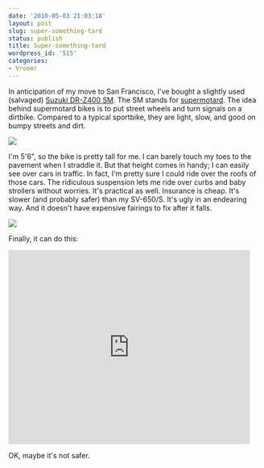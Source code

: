 ```yaml
---
date: '2010-05-03 21:03:18'
layout: post
slug: super-something-tard
status: publish
title: Super-something-tard
wordpress_id: '515'
categories:
- Vroom!
---
```


In anticipation of my move to San Francisco, I've bought a slightly used (salvaged) [Suzuki DR-Z400 SM](http://en.wikipedia.org/wiki/Suzuki_DR-Z400). The SM stands for [supermotard](http://en.wikipedia.org/wiki/Supermotard). The idea behind supermotard bikes is to put street wheels and turn signals on a dirtbike. Compared to a typical sportbike, they are light, slow, and good on bumpy streets and dirt. 

[![](http://geoff.greer.fm/rambling/wp-content/uploads/2010/05/DSC_7304-500x487.jpg)](http://geoff.greer.fm/rambling/wp-content/uploads/2010/05/DSC_7304.jpg)

I'm 5'6", so the bike is pretty tall for me. I can barely touch my toes to the pavement when I straddle it. But that height comes in handy; I can easily see over cars in traffic. In fact, I'm pretty sure I could ride over the roofs of those cars. The ridiculous suspension lets me ride over curbs and baby strollers without worries. It's practical as well. Insurance is cheap. It's slower (and probably safer) than my SV-650/S. It's ugly in an endearing way. And it doesn't have expensive fairings to fix after it falls. 

[![](http://geoff.greer.fm/rambling/wp-content/uploads/2010/05/DSC_7306-500x476.jpg)](http://geoff.greer.fm/rambling/wp-content/uploads/2010/05/DSC_7306.jpg)

Finally, it can do this: 

<embed src="http://www.youtube.com/v/U_Xkywi5XGM&amp;hl=en_US&amp;fs=1&amp;" width="480" height="385" allowscriptaccess="never" allowfullscreen="true" wmode="transparent" type="application/x-shockwave-flash"></embed>

OK, maybe it's not safer.
